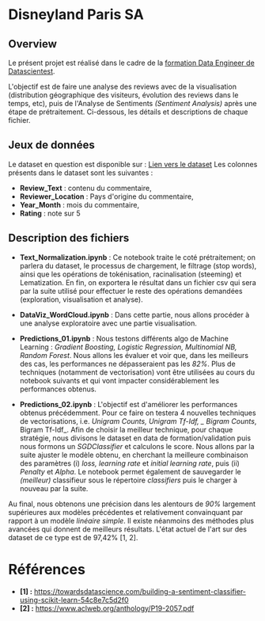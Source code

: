

# Disneyland Paris SA

## Overview 

Le présent projet est réalisé dans le cadre de la [formation Data Engineer  de Datascientest](https://datascientest.com/formation-data-engineer).

L'objectif est de faire une analyse des reviews avec de la visualisation (distribution géographique des visiteurs, évolution des reviews dans le temps, etc), puis de l'Analyse de Sentiments _(Sentiment Analysis)_ après une étape de prétraitement. Ci-dessous, les détails et descriptions de chaque fichier.

Jeux de données  
---------------

Le dataset en question est disponible sur  : [Lien vers le dataset](https://assets-datascientest.s3-eu-west-1.amazonaws.com/de/total/reviews.csv)
Les colonnes présents dans le dataset sont les suivantes :
- **Review_Text** : contenu du commentaire,
- **Reviewer_Location** : Pays d'origine du commentaire,  
- **Year_Month** : mois du commentaire,  
- **Rating** : note sur 5 

Description des fichiers  
------------------------

- **Text_Normalization.ipynb** :   Ce notebook traite le coté prétraitement; on parlera du dataset, le processus de chargement, le filtrage (stop words), ainsi que les opérations de tokénisation, racinalisation (steeming) et Lematization. En fin, on exportera le résultat dans un fichier csv qui sera par la suite utilisé pour effectuer le reste des opérations demandées (exploration, visualisation et analyse).

- **DataViz_WordCloud.ipynb** :   Dans cette partie, nous allons procéder à une analyse exploratoire avec une partie visualisation.

- **Predictions_01.ipynb** :  Nous testons différents algo de Machine Learning : _Gradient Boosting, Logistic Regression, Multinomial NB, Random Forest_. Nous allons les évaluer et voir que, dans les meilleurs des cas, les performances ne dépasseraient pas les _82%_. Plus de techniques (notamment de vectorisation) vont être utilisées au cours du notebook suivants et qui vont impacter considérablement les performances obtenus.


- **Predictions_02.ipynb** :  L'objectif est d'améliorer les performances obtenus précédemment. Pour ce faire on testera 4 nouvelles techniques de vectorisations, i.e. _Unigram Counts, Unigram Tf-Idf, _ Bigram Counts_, Bigram Tf-Idf_. Afin de choisir la meilleur technique, pour chaque stratégie, nous divisons le dataset en data de formation/validation puis nous formons un _SGDClassifier_ et calculons le score. Nous allons par la suite ajuster le modèle obtenu, en cherchant la meilleure combinaison des paramètres (i) _loss, learning rate_ et _initial learning rate_, puis (ii) _Penalty_ et _Alpha_. Le notebook permet également de sauvegarder le _(meilleur)_ classifieur sous le répertoire _classifiers_ puis le charger à nouveau par la suite. 

Au final, nous obtenons une précision dans les alentours de _90%_ largement supérieures aux modèles précédentes et relativement convainquant par rapport à un modèle _linéaire simple_. Il existe néanmoins des méthodes plus avancées qui donnent de meilleurs résultats. L'état actuel de l'art sur des dataset de ce type est de 97,42% [1, 2].

# Références

- **[1]  :** https://towardsdatascience.com/building-a-sentiment-classifier-using-scikit-learn-54c8e7c5d2f0
- **[2]  :** https://www.aclweb.org/anthology/P19-2057.pdf

